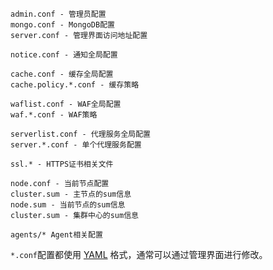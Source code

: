 ~~~
admin.conf - 管理员配置
mongo.conf - MongoDB配置
server.conf - 管理界面访问地址配置

notice.conf - 通知全局配置

cache.conf - 缓存全局配置
cache.policy.*.conf - 缓存策略

waflist.conf - WAF全局配置
waf.*.conf - WAF策略

serverlist.conf - 代理服务全局配置
server.*.conf - 单个代理服务配置

ssl.* - HTTPS证书相关文件

node.conf - 当前节点配置
cluster.sum - 主节点的sum信息
node.sum - 当前节点的sum信息
cluster.sum - 集群中心的sum信息

agents/* Agent相关配置
~~~

`*.conf`配置都使用 [YAML](http://yaml.org/) 格式，通常可以通过管理界面进行修改。